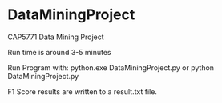 # DataMiningProject
CAP5771 Data Mining Project

Run time is around 3-5 minutes

Run Program with:
python.exe DataMiningProject.py or python DataMiningProject.py


F1 Score results are written to a result.txt file.
